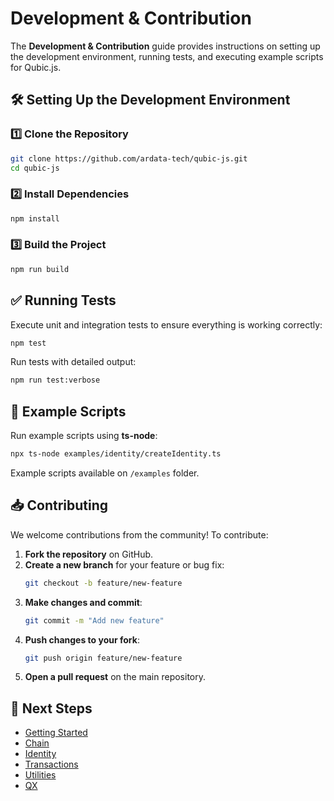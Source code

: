 # Development & Contribution

The **Development & Contribution** guide provides instructions on setting up the development environment, running tests, and executing example scripts for Qubic.js.

## 🛠 Setting Up the Development Environment

### 1️⃣ Clone the Repository

```sh
git clone https://github.com/ardata-tech/qubic-js.git
cd qubic-js
```

### 2️⃣ Install Dependencies

```sh
npm install
```

### 3️⃣ Build the Project

```sh
npm run build
```

## ✅ Running Tests

Execute unit and integration tests to ensure everything is working correctly:

```sh
npm test
```

Run tests with detailed output:

```sh
npm run test:verbose
```

## 📜 Example Scripts

Run example scripts using **ts-node**:

```sh
npx ts-node examples/identity/createIdentity.ts
```

Example scripts available on `/examples` folder.

## 📥 Contributing

We welcome contributions from the community! To contribute:

1. **Fork the repository** on GitHub.
2. **Create a new branch** for your feature or bug fix:
   ```sh
   git checkout -b feature/new-feature
   ```
3. **Make changes and commit**:
   ```sh
   git commit -m "Add new feature"
   ```
4. **Push changes to your fork**:
   ```sh
   git push origin feature/new-feature
   ```
5. **Open a pull request** on the main repository.

## 📌 Next Steps
- [Getting Started](getting-started.md)
- [Chain](chain.md)
- [Identity](identity.md)
- [Transactions](transaction.md)
- [Utilities](utils.md)
- [QX](qx.md)
